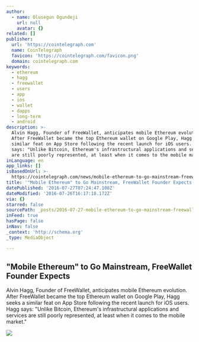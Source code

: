 ```yaml
---
author:
  - name: Olusegun Ogundeji
    url: null
    avatar: {}
related: []
publisher:
  url: 'https://cointelegraph.com'
  name: CoinTelegraph
  favicon: 'https://cointelegraph.com/favicon.png'
  domain: cointelegraph.com
keywords:
  - ethereum
  - hagg
  - freewallet
  - users
  - app
  - ios
  - wallet
  - dapps
  - long-term
  - android
description: >-
  Alvin Hagg, Founder of FreeWallet, anticipates mobile Ethereum evolution.
  After FreeWallet became the top Ethereum wallet on Google Play, Hagg seeks a
  similar feat on App Store following the recent launch for iOS users. Hagg
  says: "Unlike Bitcoin, Ethereum's infrastructural applications and services
  are still poorly represented, at least when it comes to the mobile market."
inLanguage: en
app_links: []
isBasedOnUrl: >-
  https://cointelegraph.com/news/mobile-ethereum-to-go-mainstream-freewallet-founder-expects
title: '"Mobile Ethereum" to Go Mainstream, FreeWallet Founder Expects'
datePublished: '2016-07-27T07:24:47.108Z'
dateModified: '2016-07-26T16:17:18.172Z'
via: {}
starred: false
sourcePath: _posts/2016-07-27-mobile-ethereum-to-go-mainstream-freewallet-founder-expec.md
inFeed: true
hasPage: false
inNav: false
_context: 'http://schema.org'
_type: MediaObject

---
```

<article style=""><h1>"Mobile Ethereum" to Go Mainstream, FreeWallet Founder Expects</h1><p>Alvin Hagg, Founder of FreeWallet, anticipates mobile Ethereum evolution. After FreeWallet became the top Ethereum wallet on Google Play, Hagg seeks a similar feat on App Store following the recent launch for iOS users. Hagg says: "Unlike Bitcoin, Ethereum's infrastructural applications and services are still poorly represented, at least when it comes to the mobile market."</p><img src="https://cointelegraph.com/images/725_Ly9jb2ludGVsZWdyYXBoLmNvbS9zdG9yYWdlL3VwbG9hZHMvdmlldy82MTVhMDVjNDY0OTlhMjA4ZjI3NzU0ZmEwZWJhYWViNS5qcGc=.jpg" /></article>